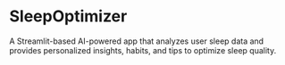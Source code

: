 # SleepOptimizer
A Streamlit-based AI-powered app that analyzes user sleep data and provides personalized insights, habits, and tips to optimize sleep quality.
